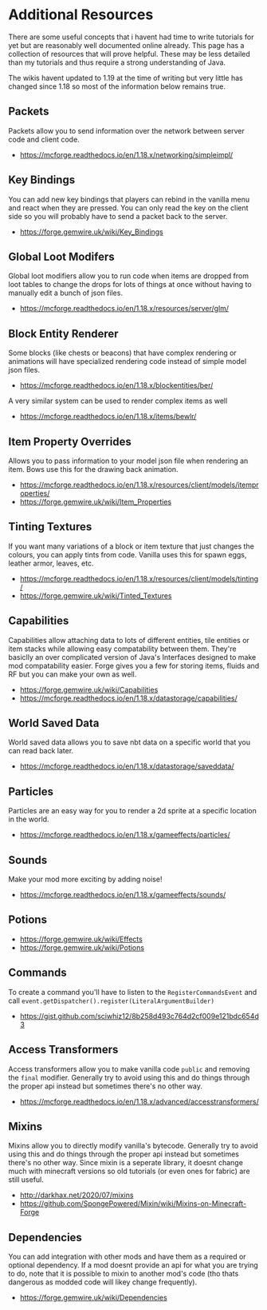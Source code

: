 # Additional Resources

There are some useful concepts that i havent had time to write tutorials for yet but are reasonably well documented online already. This page has a collection of resources that will prove helpful. These may be less detailed than my tutorials and thus require a strong understanding of Java. 

The wikis havent updated to 1.19 at the time of writing but very little has changed since 1.18 so most of the information below remains true. 

## Packets

Packets allow you to send information over the network between server code and client code. 

- https://mcforge.readthedocs.io/en/1.18.x/networking/simpleimpl/

## Key Bindings

You can add new key bindings that players can rebind in the vanilla menu and react when they are pressed. You can only read the key on the client side so you will probably have to send a packet back to the server. 

- https://forge.gemwire.uk/wiki/Key_Bindings

## Global Loot Modifers

Global loot modifiers allow you to run code when items are dropped from loot tables to change the drops for lots of things at once without having to manually edit a bunch of json files. 

- https://mcforge.readthedocs.io/en/1.18.x/resources/server/glm/

## Block Entity Renderer

Some blocks (like chests or beacons) that have complex rendering or animations will have specialized rendering code instead of simple model json files. 

- https://mcforge.readthedocs.io/en/1.18.x/blockentities/ber/

A very similar system can be used to render complex items as well 

- https://mcforge.readthedocs.io/en/1.18.x/items/bewlr/

## Item Property Overrides

Allows you to pass information to your model json file when rendering an item. Bows use this for the drawing back animation. 

- https://mcforge.readthedocs.io/en/1.18.x/resources/client/models/itemproperties/
- https://forge.gemwire.uk/wiki/Item_Properties

## Tinting Textures

If you want many variations of a block or item texture that just changes the colours, you can apply tints from code. Vanilla uses this for spawn eggs, leather armor, leaves, etc. 

- https://mcforge.readthedocs.io/en/1.18.x/resources/client/models/tinting/
- https://forge.gemwire.uk/wiki/Tinted_Textures

## Capabilities

Capabilities allow attaching data to lots of different entities, tile entities or item stacks while allowing easy compatability between them. They're basiclly an over complicated version of Java's Interfaces designed to make mod compatability easier. Forge gives you a few for storing items, fluids and RF but you can make your own as well. 

- https://forge.gemwire.uk/wiki/Capabilities
- https://mcforge.readthedocs.io/en/1.18.x/datastorage/capabilities/

## World Saved Data

World saved data allows you to save nbt data on a specific world that you can read back later. 

- https://mcforge.readthedocs.io/en/1.18.x/datastorage/saveddata/

## Particles 

Particles are an easy way for you to render a 2d sprite at a specific location in the world. 

- https://mcforge.readthedocs.io/en/1.18.x/gameeffects/particles/

## Sounds

Make your mod more exciting by adding noise!

- https://mcforge.readthedocs.io/en/1.18.x/gameeffects/sounds/

## Potions 

- https://forge.gemwire.uk/wiki/Effects
- https://forge.gemwire.uk/wiki/Potions

## Commands

To create a command you'll have to listen to the `RegisterCommandsEvent` and call `event.getDispatcher().register(LiteralArgumentBuilder)`

- https://gist.github.com/sciwhiz12/8b258d493c764d2cf009e121bdc654d3

## Access Transformers

Access transformers allow you to make vanilla code `public` and removing the `final` modifier. Generally try to avoid using this and do things through the proper api instead but sometimes there's no other way. 

- https://mcforge.readthedocs.io/en/1.18.x/advanced/accesstransformers/

## Mixins

Mixins allow you to directly modify vanilla's bytecode. Generally try to avoid using this and do things through the proper api instead but sometimes there's no other way. Since mixin is a seperate library, it doesnt change much with minecraft versions so old tutorials (or even ones for fabric) are still useful. 

- http://darkhax.net/2020/07/mixins
- https://github.com/SpongePowered/Mixin/wiki/Mixins-on-Minecraft-Forge

## Dependencies

You can add integration with other mods and have them as a required or optional dependency. If a mod doesnt provide an api for what you are trying to do, note that it is possible to mixin to another mod's code (tho thats dangerous as modded code will likey change frequently). 

- https://forge.gemwire.uk/wiki/Dependencies
